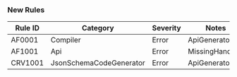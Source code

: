 ﻿### New Rules

Rule ID | Category | Severity | Notes
--------|----------|----------|-------
AF0001 | Compiler | Error | ApiGenerator
AF1001 | Api | Error | MissingHandlers
CRV1001 | JsonSchemaCodeGenerator | Error | ApiGenerator